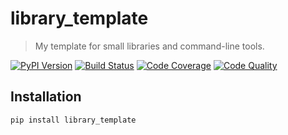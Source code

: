 # library_template

> My template for small libraries and command-line tools.

[![PyPI Version][pypi-image]][pypi-url]
[![Build Status][build-image]][build-url]
[![Code Coverage][coverage-image]][coverage-url]
[![Code Quality][quality-image]][quality-url]

## Installation

```sh
pip install library_template
```

<!-- Badges -->

[pypi-image]: https://img.shields.io/pypi/v/library_template
[pypi-url]: https://pypi.org/project/library_template/
[build-image]: https://github.com/0x29a/library_template/actions/workflows/build.yml/badge.svg
[build-url]: https://github.com/0x29a/library_template/actions/workflows/build.yml
[coverage-image]: https://codecov.io/gh/0x29a/library_template/branch/master/graph/badge.svg
[coverage-url]: https://codecov.io/gh/0x29a/library_template
[quality-image]: https://api.codeclimate.com/v1/badges/3af8e49ce0ce13dca358/maintainability
[quality-url]: https://codeclimate.com/github/0x29a/library_template
